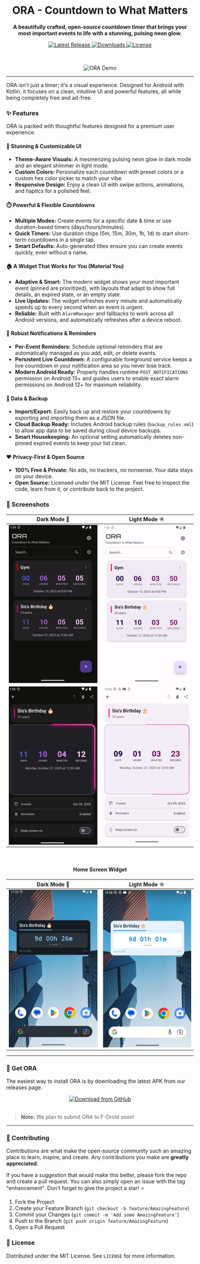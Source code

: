 <div align="center">

# ORA - Countdown to What Matters

**A beautifully crafted, open-source countdown timer that brings your most important events to life with a stunning, pulsing neon glow.**

<p>
  <a href="https://github.com/Yass5002/Ora/releases/latest">
    <img src="https://img.shields.io/github/v/release/Yass5002/Ora?style=for-the-badge&logo=github&label=Latest%20Release&color=A435F0&cacheSeconds=300" alt="Latest Release"/>
  </a>
  <a href="https://github.com/Yass5002/Ora/releases">
    <img src="https://img.shields.io/github/downloads/Yass5002/Ora/total?style=for-the-badge&logo=github&label=Downloads&color=3DDC84&cacheSeconds=300" alt="Downloads"/>
  </a>
  <a href="https://github.com/Yass5002/Ora/blob/main/LICENSE">
    <img src="https://img.shields.io/github/license/Yass5002/Ora?style=for-the-badge&label=License&color=1572B6&logo=mit&cacheSeconds=300" alt="License"/>
  </a>
</p>

<br>

![ORA Demo](https://github.com/Yass5002/Ora/blob/main/ora_screenshots/demo.gif)

</div>

---

ORA isn't just a timer; it's a visual experience. Designed for Android with Kotlin, it focuses on a clean, intuitive UI and powerful features, all while being completely free and ad-free.

### ✨ Features

ORA is packed with thoughtful features designed for a premium user experience:

#### **🎨 Stunning & Customizable UI**
- **Theme-Aware Visuals:** A mesmerizing pulsing neon glow in dark mode and an elegant shimmer in light mode.
- **Custom Colors:** Personalize each countdown with preset colors or a custom hex color picker to match your vibe.
- **Responsive Design:** Enjoy a clean UI with swipe actions, animations, and haptics for a polished feel.

#### **⏱️ Powerful & Flexible Countdowns**
- **Multiple Modes:** Create events for a specific date & time or use duration-based timers (days/hours/minutes).
- **Quick Timers:** Use duration chips (5m, 15m, 30m, 1h, 1d) to start short-term countdowns in a single tap.
- **Smart Defaults:** Auto-generated titles ensure you can create events quickly, even without a name.

#### **🏠 A Widget That Works for You (Material You)**
- **Adaptive & Smart:** The modern widget shows your most important event (pinned are prioritized), with layouts that adapt to show full details, an expired state, or an empty state.
- **Live Updates:** The widget refreshes every minute and automatically speeds up to every second when an event is urgent.
- **Reliable:** Built with `AlarmManager` and fallbacks to work across all Android versions, and automatically refreshes after a device reboot.

#### **🔔 Robust Notifications & Reminders**
- **Per-Event Reminders:** Schedule optional reminders that are automatically managed as you add, edit, or delete events.
- **Persistent Live Countdown:** A configurable foreground service keeps a live countdown in your notification area so you never lose track.
- **Modern Android Ready:** Properly handles runtime `POST_NOTIFICATIONS` permission on Android 13+ and guides users to enable exact alarm permissions on Android 12+ for maximum reliability.

#### **💾 Data & Backup**
- **Import/Export:** Easily back up and restore your countdowns by exporting and importing them as a JSON file.
- **Cloud Backup Ready:** Includes Android backup rules (`backup_rules.xml`) to allow app data to be saved during cloud device backups.
- **Smart Housekeeping:** An optional setting automatically deletes non-pinned expired events to keep your list clean.

#### **❤️ Privacy-First & Open Source**
- **100% Free & Private:** No ads, no trackers, no nonsense. Your data stays on your device.
- **Open Source:** Licensed under the MIT License. Feel free to inspect the code, learn from it, or contribute back to the project.

### 📸 Screenshots

<div align="center">

| Dark Mode 🌙 | Light Mode ☀️ |
| :----------: | :-----------: |
| <img src="https://raw.githubusercontent.com/Yass5002/Ora/main/ora_screenshots/main_dark.png" width="280px" /> | <img src="https://raw.githubusercontent.com/Yass5002/Ora/main/ora_screenshots/main_light.png" width="280px" /> |
| <img src="https://raw.githubusercontent.com/Yass5002/Ora/main/ora_screenshots/event_detail_dark.png" width="280px" /> | <img src="https://raw.githubusercontent.com/Yass5002/Ora/main/ora_screenshots/event_detail_light.png" width="280px" /> |

<br>

<h4>Home Screen Widget</h4>

| Dark Mode 🌙 | Light Mode ☀️ |
| :----------: | :-----------: |
| <img src="https://raw.githubusercontent.com/Yass5002/Ora/main/ora_screenshots/widget_dark.png" width="280px" /> | <img src="https://raw.githubusercontent.com/Yass5002/Ora/main/ora_screenshots/widget_light.png" width="280px" /> |

</div>

---

### 🚀 Get ORA

The easiest way to install ORA is by downloading the latest APK from our releases page.

<div align="center">
  <a href="https://github.com/Yass5002/Ora/releases/latest">
    <img src="https://img.shields.io/badge/Download%20Latest%20APK-333?style=for-the-badge&logo=github" alt="Download from GitHub"/>
  </a>
  <br><br>
  <!-- Uncomment this section once ORA is available on F-Droid -->
  <!-- 
  <a href="LINK_TO_F-DROID_ONCE_AVAILABLE">
    <img src="https://img.shields.io/f-droid/v/com.dev.ora?style=for-the-badge&logo=f-droid" alt="Get it on F-Droid"/>
  </a>
  -->
</div>

> **Note:** We plan to submit ORA to F-Droid soon!

---

### 🤝 Contributing

Contributions are what make the open-source community such an amazing place to learn, inspire, and create. Any contributions you make are **greatly appreciated**.

If you have a suggestion that would make this better, please fork the repo and create a pull request. You can also simply open an issue with the tag "enhancement". Don't forget to give the project a star! ⭐

1.  Fork the Project
2.  Create your Feature Branch (`git checkout -b feature/AmazingFeature`)
3.  Commit your Changes (`git commit -m 'Add some AmazingFeature'`)
4.  Push to the Branch (`git push origin feature/AmazingFeature`)
5.  Open a Pull Request

### 📜 License

Distributed under the MIT License. See `LICENSE` for more information.

